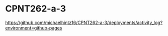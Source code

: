# CPNT262-a-3

https://github.com/michaelhintz16/CPNT262-a-3/deployments/activity_log?environment=github-pages
